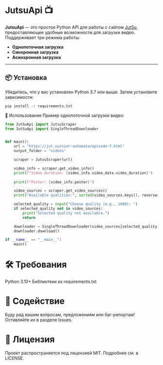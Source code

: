 # JutsuApi 📺

**JutsuApi** — это простое Python API для работы с сайтом [JutSu](https://jut.su), предоставляющее удобные возможности для загрузки видео. Поддерживает три режима работы:  
- **Однопоточная загрузка**  
- **Синхронная загрузка**  
- **Асинхронная загрузка**

---

## 📦 Установка

Убедитесь, что у вас установлен Python 3.7 или выше. Затем установите зависимости:

```bash
pip install -r requirements.txt
```

🔧 Использование
Пример однопоточной загрузки видео:
```python
from JutSuApi import JutsuScraper
from JutSuApi import SingleThreadDownloader


def main():
    url = "https://jut.su/nier-automata/episode-7.html"
    output_folder = "videos"

    scraper = JutsuScraper(url)

    video_info = scraper.get_video_info()
    print(f"Video duration: {video_info.video_data.video_duration}")
    
    print(f"Poster: {video_info.poster}")

    video_sources = scraper.get_video_sources()
    print("Available qualities:", sorted(video_sources.keys(), reverse=True))

    selected_quality = input("Choose quality (e.g., 1080): ")
    if selected_quality not in video_sources:
        print("Selected quality not available.")
        return

    downloader = SingleThreadDownloader(video_sources[selected_quality], output_folder)
    downloader.download()

if __name__ == "__main__":
    main()

```

# 🛠️ Требования
Python 3.10+
Библиотеки из requirements.txt

# 🤝 Содействие
Буду рад вашим вопросам, предложениям или баг-репортам! Оставляйте их в разделе Issues.

# 📜 Лицензия
Проект распространяется под лицензией MIT. Подробнее см. в LICENSE.
